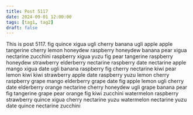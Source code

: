 ```yaml
---
title: Post 5117
date: 2024-09-01 12:00:00
tags: [tag1, tag2]
draft: false
---
```

This is post 5117.
fig
quince
xigua
ugli
cherry
banana
ugli
apple
apple
tangerine
cherry
lemon
honeydew
raspberry
honeydew
banana
pear
xigua
nectarine
zucchini
raspberry
xigua
yuzu
fig
pear
tangerine
raspberry
honeydew
strawberry
elderberry
nectarine
raspberry
date
nectarine
apple
mango
xigua
date
ugli
banana
raspberry
fig
cherry
nectarine
kiwi
pear
lemon
kiwi
kiwi
strawberry
apple
date
raspberry
yuzu
lemon
cherry
raspberry
grape
mango
elderberry
grape
date
fig
apple
lemon
ugli
cherry
date
elderberry
orange
nectarine
cherry
honeydew
ugli
grape
banana
pear
fig
tangerine
grape
pear
orange
fig
kiwi
zucchini
watermelon
raspberry
strawberry
quince
xigua
cherry
nectarine
yuzu
watermelon
nectarine
yuzu
date
quince
nectarine
zucchini
